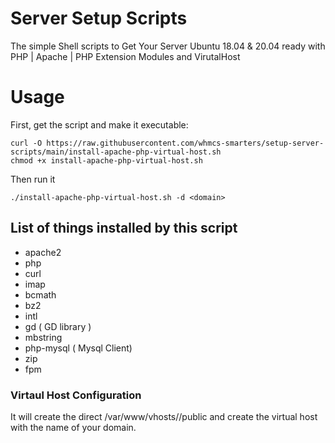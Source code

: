 # Server Setup Scripts
The simple Shell scripts to Get Your Server Ubuntu 18.04 & 20.04 ready with PHP | Apache | PHP Extension Modules and VirutalHost
# Usage
First, get the script and make it executable:
``` 
curl -O https://raw.githubusercontent.com/whmcs-smarters/setup-server-scripts/main/install-apache-php-virtual-host.sh
chmod +x install-apache-php-virtual-host.sh
```
Then run it
``` 
./install-apache-php-virtual-host.sh -d <domain>

```
## List of things installed by this script

- apache2
- php
- curl
- imap
- bcmath
- bz2
- intl
- gd ( GD library )
- mbstring
- php-mysql ( Mysql Client)
- zip
- fpm

### Virtaul Host Configuration
It will create the direct /var/www/vhosts/<domain>/public and create the virtual host with the name of your domain.
